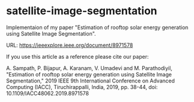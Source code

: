 # satellite-image-segmentation

Implementaion of my paper "Estimation of rooftop solar energy generation using Satellite Image Segmentation".

URL: https://ieeexplore.ieee.org/document/8971578

If you use this article as a reference please cite our paper:

A. Sampath, P. Bijapur, A. Karanam, V. Umadevi and M. Parathodiyil, "Estimation of rooftop solar energy generation using Satellite Image Segmentation," 2019 IEEE 9th International Conference on Advanced Computing (IACC), Tiruchirappalli, India, 2019, pp. 38-44, doi: 10.1109/IACC48062.2019.8971578
